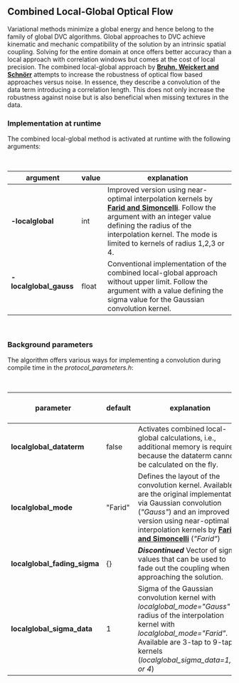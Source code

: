 ## Combined Local-Global Optical Flow

Variational methods minimize a global energy and hence belong to the family of global DVC algorithms. Global approaches to DVC achieve kinematic and mechanic compatibility of the solution by an intrinsic spatial coupling. Solving for the entire domain at once offers better accuracy than a local approach with correlation windows but comes at the cost of local precision. The combined local-global approach by **[Bruhn, Weickert and Schnörr](https://www.mia.uni-saarland.de/Publications/bruhn-ijcv05c.pdf)** attempts to increase the robustness of optical flow based approaches versus noise. In essence, they describe a convolution of the data term introducing a correlation length. This does not only increase the robustness against noise but is also beneficial when missing textures in the data. 


### Implementation at runtime

The combined local-global method is activated at runtime with the following arguments:

<br>

| &nbsp; argument &nbsp; | value | explanation |
|-----------|---|---|
| **-localglobal**  &nbsp; | int  &nbsp; | Improved version using near-optimal interpolation kernels by **[Farid and Simoncelli](https://www.cns.nyu.edu/pub/lcv/farid03-reprint.pdf)**. Follow the argument with an integer value defining the radius of the interpolation kernel. The mode is limited to kernels of radius 1,2,3 or 4. |
| **-localglobal_gauss** &nbsp; | float  &nbsp; | Conventional implementation of the combined local-global approach without upper limit. Follow the argument with a value defining the sigma value for the Gaussian convolution kernel. |

<br>

### Background parameters

The algorithm offers various ways for implementing a convolution during compile time in the *protocol_parameters.h*:

<br>

| parameter &nbsp; | &nbsp; &nbsp; default &nbsp; &nbsp; &nbsp; | &nbsp; explanation &nbsp; |
|---|---|---|
| **localglobal_dataterm** | false | Activates combined local-global calculations, i.e., additional memory is required because the dataterm cannot be calculated on the fly. |
| **localglobal_mode** | "Farid" | Defines the layout of the convolution kernel. Available are the original implementation via Gaussian convolution (*"Gauss"*) and an improved version using near-optimal interpolation kernels by **[Farid and Simoncelli](https://www.cns.nyu.edu/pub/lcv/farid03-reprint.pdf)** (*"Farid"*) |
| **localglobal_fading_sigma** | {} | ***Discontinued*** Vector of sigma values that can be used to fade out the coupling when approaching the solution. |
| **localglobal_sigma_data** | 1 | Sigma of the Gaussian convolution kernel with *localglobal_mode="Gauss"* or radius of the interpolation kernel with *localglobal_mode="Farid"*. Available are 3-tap to 9-tap kernels (*localglobal_sigma_data=1,2,3 or 4*) |
